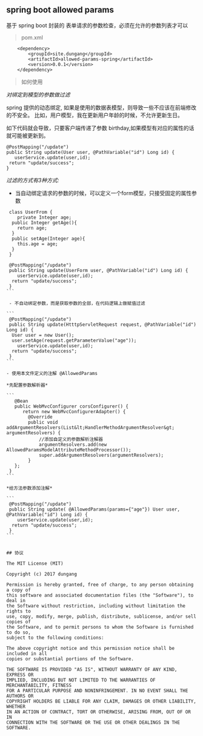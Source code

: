 spring boot allowed params
--

基于 spring boot 封装的 表单请求的参数检查，必须在允许的参数列表才可以

> pom.xml

```
	<dependency>
		<groupId>site.dungang</groupId>
		<artifactId>allowed-params-spring</artifactId>
		<version>0.0.1</version>
	</dependency>
```

> 如何使用


 *对绑定到模型的参数做过滤*

spring 提供的动态绑定, 如果是使用的数据表模型，则导致一些不应该在前端修改的不安全。
比如，用户模型，我在更新用户年龄的时候，不允许更新生日。
 
 如下代码就会导致，只要客户端传递了参数 birthday,如果模型有对应的属性的话就可能被更新到。
 
 ```
 @PostMapping("/update")
 public String update(User user, @PathVariable("id") Long id) {
 	userService.update(user,id);
  return "update/success";
 }
```
 
*过滤的方式有3种方式:*

- 当自动绑定请求的参数的时候，可以定义一个form模型，只接受固定的属性参数
 
```
 class UserFrom { 
 	private Integer age;
  public Integer getAge(){
  	return age;
  }
  public setAge(Integer age){
  	this.age = age;
  }
 }
```

````
 @PostMapping("/update")
 public String update(UserForm user, @PathVariable("id") Long id) {
 	userService.update(user,id);
  return "update/success";
 }
```

 - 不自动绑定参数，而是获取参数的全部，在代码逻辑上做赋值过滤
 
```
 @PostMapping("/update")
 public String update(HtttpServletRequest request, @PathVariable("id") Long id) {
  User user = new User();
  user.setAge(request.getParameterValue("age"));
 	userService.update(user,id);
  return "update/success";
 }
```

- 使用本文件定义的注解 @AllowedParams

*先配置参数解析器*

```
   @Bean
   public WebMvcConfigurer corsConfigurer() {
      return new WebMvcConfigurerAdapter() {
		@Override
		public void addArgumentResolvers(List&lt;HandlerMethodArgumentResolver&gt; argumentResolvers) {
			//添加自定义的参数解析注解器
			argumentResolvers.add(new AllowedParamsModelAttributeMethodProcessor());
			super.addArgumentResolvers(argumentResolvers);
		}
   };
 }
```

*给方法参数添加注解*

```
 @PostMapping("/update")
 public String update( @AllowedParams(params={"age"}) User user, @PathVariable("id") Long id) {
 	userService.update(user,id);
  return "update/success";
 }
```
 

## 协议

The MIT License (MIT)

Copyright (c) 2017 dungang

Permission is hereby granted, free of charge, to any person obtaining a copy of
this software and associated documentation files (the "Software"), to deal in
the Software without restriction, including without limitation the rights to
use, copy, modify, merge, publish, distribute, sublicense, and/or sell copies of
the Software, and to permit persons to whom the Software is furnished to do so,
subject to the following conditions:

The above copyright notice and this permission notice shall be included in all
copies or substantial portions of the Software.

THE SOFTWARE IS PROVIDED "AS IS", WITHOUT WARRANTY OF ANY KIND, EXPRESS OR
IMPLIED, INCLUDING BUT NOT LIMITED TO THE WARRANTIES OF MERCHANTABILITY, FITNESS
FOR A PARTICULAR PURPOSE AND NONINFRINGEMENT. IN NO EVENT SHALL THE AUTHORS OR
COPYRIGHT HOLDERS BE LIABLE FOR ANY CLAIM, DAMAGES OR OTHER LIABILITY, WHETHER
IN AN ACTION OF CONTRACT, TORT OR OTHERWISE, ARISING FROM, OUT OF OR IN
CONNECTION WITH THE SOFTWARE OR THE USE OR OTHER DEALINGS IN THE SOFTWARE.
